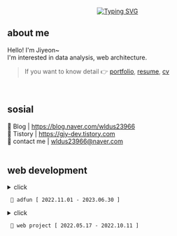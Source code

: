 
<br>
<div align="center">

[![Typing SVG](https://readme-typing-svg.demolab.com?font=Fira+Code&weight=700&size=30&pause=1000&color=B0BCE9FF&random=false&width=400&lines=welcome+to+my+github%F0%9F%98%8A)](https://git.io/typing-svg)
</div>


## about me
Hello! I'm Jiyeon~    
I'm interested in data analysis, web architecture.

> If you want to know detail 👉 [portfolio](/public/CV.pdf), [resume](/public/CV.pdf), [cv](/public/CV.pdf) 
<br> 

## sosial
🌱 Blog | https://blog.naver.com/wldus23966  
🤔 Tistory | https://gjy-dev.tistory.com  
💬 contact me | wldus23966@naver.com  
 <br> 
 


## web development
 


<details>
 <summary> click
 <pre><code> 👋 adfun [ 2022.11.01 - 2023.06.30 ] </code></pre>
 </summary>
<div markdown="1">
 
<br> 
 
> ###### 해마여행 카카오 챗봇
 
<br>  
 
> ###### 해마여행 관리자 페이지   - <https://github.com/GangJiyeon/Haema>

<br> 
 
> ###### 나누미 Sms api

<br>  
 
> ###### 상가나라 모바일 웹뷰 - <https://github.com/GangJiyeon/BusanSangGaNaRa>

<br> 
 
> ##### 패밀리원 배송 api - <https://github.com/GangJiyeon/Familyone>

<br> 
 
> ##### 홈페이지 수정
``` 
-정관일신 헤더 슬라이더(asp, js) 
-맥킨지일신기독병워 헤더 슬라이더(asp, js)
-뭐시기 병원 헤더 슬라이더, 팝업(asp, js) 
-동아요리커피직업전문학교 게시판(asp) 
-뭐시기 게시판(asp) 
``` 




</div>
</details>

<details>
<summary> 
 click
<pre><code> 👋 web project [ 2022.05.17 - 2022.10.11 ] </code></pre>
</summary>

<div markdown="1">
<div align="center">
 
| project | member | period | github | url |
| :---:  | :---:  | :---:  | :---:  |  :---:  | 
| bbq 클론코딩 | 3 | 2022.05.17 - 2022.05.25 | https://github.com/GangJiyeon/bbq | |
| 환전사이트 | 2 | 2022.09.17 - 2022.10.02 |https://github.com/seongsinhye/moneyexchange | |
| 환경 mbti | 2 | 2022.09.01 - 2022.10.04 | https://github.com/Soyi1/mbti | |
| 포트폴리오 | 1 | 2022.09.28 - 2022.10.12 |https://github.com/GangJiyeon/portfolio_site | |
| 스케줄 관리 | 1 |2022.08.10 - 2022.10.11 | https://github.com/GangJiyeon/plannerz | |
 
</div>
</div>

---

<br> 
